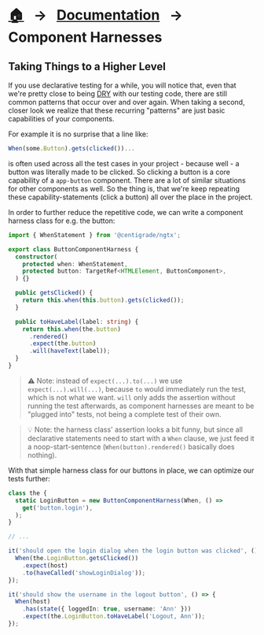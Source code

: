 [home]: ../README.md
[overview]: ./overview.md
[addngtx]: ./add-ngtx.md
[builtins]: ./built-in.md
[extensionfns]: ./extending.md
[dry]: https://en.wikipedia.org/wiki/Don%27t_repeat_yourself

# [🏠][home] &nbsp; → &nbsp; [Documentation][overview] &nbsp; → &nbsp; **Component Harnesses**

## Taking Things to a Higher Level

If you use declarative testing for a while, you will notice that, even that we're pretty close to being [DRY] with our testing code, there are still common patterns that occur over and over again. When taking a second, closer look we realize that these recurring "patterns" are just basic capabilities of your components.

For example it is no surprise that a line like:

```ts
When(some.Button).gets(clicked())...
```

is often used across all the test cases in your project - because well - a button was literally made to be clicked. So clicking a button is a core capability of a `app-button` component. There are a lot of similar situations for other components as well. So the thing is, that we're keep repeating these capability-statements (click a button) all over the place in the project.

In order to further reduce the repetitive code, we can write a component harness class for e.g. the button:

```ts
import { WhenStatement } from '@centigrade/ngtx';

export class ButtonComponentHarness {
  constructor(
    protected when: WhenStatement,
    protected button: TargetRef<HTMLElement, ButtonComponent>,
  ) {}

  public getsClicked() {
    return this.when(this.button).gets(clicked());
  }

  public toHaveLabel(label: string) {
    return this.when(the.button)
      .rendered()
      .expect(the.button)
      .will(haveText(label));
  }
}
```

> ⚠️ Note: instead of `expect(...).to(...)` we use `expect(...).will(...)`, because `to` would immediately run the test, which is not what we want. `will` only adds the assertion without running the test afterwards, as component harnesses are meant to be "plugged into" tests, not being a complete test of their own.

> 💡 Note: the harness class' assertion looks a bit funny, but since all declarative statements need to start with a `When` clause, we just feed it a noop-start-sentence (`When(button).rendered()` basically does nothing).

With that simple harness class for our buttons in place, we can optimize our tests further:

```ts
class the {
  static LoginButton = new ButtonComponentHarness(When, () =>
    get('button.login'),
  );
}

// ...

it('should open the login dialog when the login button was clicked', () => {
  When(the.LoginButton.getsClicked())
    .expect(host)
    .to(haveCalled('showLoginDialog'));
});

it('should show the username in the logout button', () => {
  When(host)
    .has(state({ loggedIn: true, username: 'Ann' }))
    .expect(the.LoginButton.toHaveLabel('Logout, Ann'));
});
```
